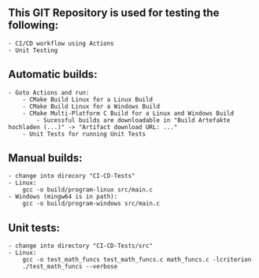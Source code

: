 ## This GIT Repository is used for testing the following:

    - CI/CD workflow using Actions
    - Unit Testing


## Automatic builds:
```
- Goto Actions and run:
    - CMake Build Linux for a Linux Build
    - CMake Build Linux for a Windows Build
    - CMake Multi-Platform C Build for a Linux and Windows Build
        - Sucessful builds are downloadable in "Build Artefakte hochladen (...)" -> "Artifact download URL: ..."
    - Unit Tests for running Unit Tests

```


## Manual builds:
```
- change into direcory "CI-CD-Tests"
- Linux:
    gcc -o build/program-linux src/main.c
- Windows (mingw64 is in path):
    gcc -o build/program-windows src/main.c
```

## Unit tests:
```
- change into directory "CI-CD-Tests/src"
- Linux:
    gcc -o test_math_funcs test_math_funcs.c math_funcs.c -lcriterion
    ./test_math_funcs --verbose
```
